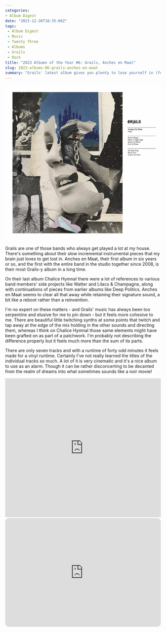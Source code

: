 ```yaml
---
categories:
- Album Digest
date: "2023-12-26T18:35:06Z"
tags: 
 - Album Digest
 - Music
 - Twenty Three
 - Albums
 - Grails
 - Rock
title: "2023 Albums of the Year #6: Grails, Anches en Maat"
slug: 2023-albums-06-grails-anches-en-maat
summary: "Grails' latest album gives you plenty to lose yourself in (for forty minutes at least)."
---
```


![Cover of Anches en Maat by Grails](./grails-anches-en-maat.jpeg)

Grails are one of those bands who always get played a lot at my house. There's something about their slow incremental instrumental pieces that my brain just loves to get lost in. Anches en Maat, their first album in six years or so, and the first with the entire band in the studio together since 2008, is their most Grails-y album in a long time. 

On their last album Chalice Hymnal there were a lot of references to various band members' side projects like Watter and Lilacs & Champagne, along with continuations of pieces from earlier albums like Deep Politics. Anches en Maat seems to clear all that away while retaining their signature sound, a bit like a reboot rather than a reinvention. 

I'm no expert on these matters - and Grails' music has always been too serpentine and elusive for me to pin down - but it feels more cohesive to me. There are beautiful little twitching synths at some points that twitch and tap away at the edge of the mix holding in the other sounds and directing them, whereas I think on Chalice Hymnal those same elements might have been grafted on as part of a patchwork. I'm probably not describing the difference properly but it feels much more than the sum of its parts. 

There are only seven tracks and with a runtime of forty odd minutes it feels made for a vinyl runtime. Certainly I've not really learned the titles of the individual tracks so much. A lot of it is very cinematic and it's a nice album to use as an alarm. Though it can be rather disconcerting to be decanted from the realm of dreams into what sometimes sounds like a noir movie!

<iframe allow="autoplay *; encrypted-media *;" frameborder="0" height="450" style="width:100%;max-width:660px;overflow:hidden;background:transparent;" sandbox="allow-forms allow-popups allow-same-origin allow-scripts allow-storage-access-by-user-activation allow-top-navigation-by-user-activation" src="https://embed.music.apple.com/gb/album/anches-en-maat/1691945419"></iframe>

<iframe style="border-radius:12px" src="https://open.spotify.com/embed/album/7LeY5PPAemD8mv4n6Je4iM?utm_source=generator" width="100%" height="352" frameBorder="0" allowfullscreen="" allow="autoplay; clipboard-write; encrypted-media; fullscreen; picture-in-picture" loading="lazy"></iframe>
